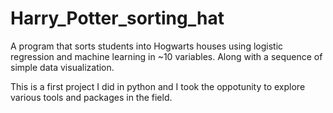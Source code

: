 # Harry_Potter_sorting_hat
A program that sorts students into Hogwarts houses using logistic regression and machine learning in ~10 variables. Along with a sequence of simple data visualization.

This is a first project I did in python and I took the oppotunity to explore various tools and packages in the field.


